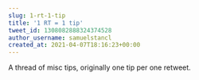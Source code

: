 ```yaml
---
slug: 1-rt-1-tip
title: '1 RT = 1 tip'
tweet_id: 1308082888324374528
author_username: samuelstancl
created_at: 2021-04-07T18:16:23+00:00
---
```

A thread of misc tips, originally one tip per one retweet.